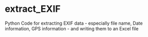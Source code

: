 extract_EXIF
============

Python Code for extracting EXIF data - especially file name, Date information, GPS information - and writing them to an Excel file